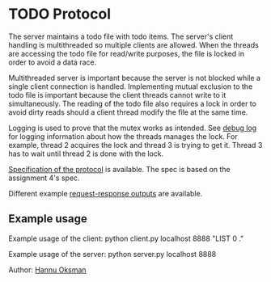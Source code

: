 # TODO Protocol

The server maintains a todo file with todo items.
The server's client handling is multithreaded so multiple clients are allowed.
When the threads are accessing the todo file for read/write purposes, the file is locked in order to avoid a data race.

Multithreaded server is important because the server is not blocked while a single client connection is handled.
Implementing mutual exclusion to the todo file is important because the client threads cannot write to it simultaneously.
The reading of the todo file also requires a lock in order to avoid dirty reads should a client thread modify the file at the same time.

Logging is used to prove that the mutex works as intended.
See [debug log](debug.log) for logging information about how the threads manages the lock.
For example, thread 2 acquires the lock and thread 3 is trying to get it.
Thread 3 has to wait until thread 2 is done with the lock.

[Specification of the protocol](spec.md) is available. The spec is based on the assignment 4's spec.

Different example [request-response outputs](outputs.md) are available.

## Example usage

Example usage of the client: python client.py localhost 8888 "LIST 0 ."

Example usage of the server: python server.py localhost 8888

Author: [Hannu Oksman](https://student.labranet.jamk.fi/~L2912/)
